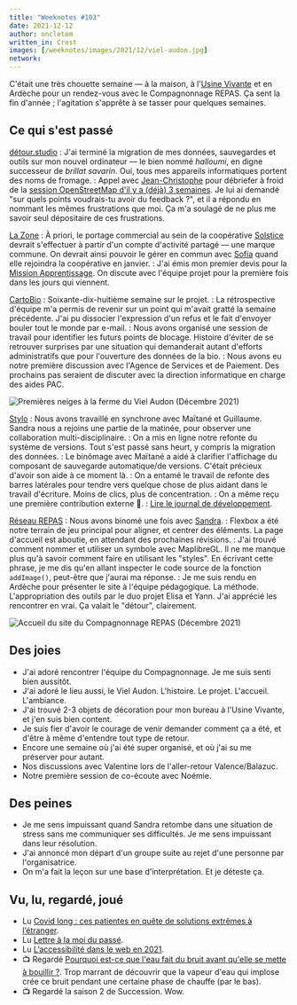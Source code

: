 ```yaml
---
title: "Weeknotes #103"
date: 2021-12-12
author: oncletom
written_in: Crest
images: [/weeknotes/images/2021/12/viel-audon.jpg]
network:
---
```


C'était une très chouette semaine — à la maison, à l'[Usine Vivante] et en Ardèche pour un rendez-vous avec le Compagnonnage REPAS. Ça sent la fin d'année ; l'agitation s'apprête à se tasser pour quelques semaines.

<!--more-->

## Ce qui s'est passé

[détour.studio]
: J'ai terminé la migration de mes données, sauvegardes et outils sur mon nouvel ordinateur — le bien nommé _halloumi_, en digne successeur de _brillat savarin_. Oui, tous mes appareils informatiques portent des noms de fromage.
: Appel avec [Jean-Christophe](https://www.apitux.com/) pour débriefer à froid de la [session OpenStreetMap d'il y a (déjà) 3 semaines](/weeknotes/100/). Je lui ai demandé "sur quels points voudrais-tu avoir du feedback ?", et il a répondu en nommant les mêmes frustrations que moi. Ça m'a soulagé de ne plus me savoir seul dépositaire de ces frustrations.

[La Zone]
: À priori, le portage commercial au sein de la coopérative [Solstice] devrait s'effectuer à partir d'un compte d'activité partagé — une marque commune. On devrait ainsi pouvoir le gérer en commun avec [Sofia] quand elle rejoindra la coopérative en janvier.
: J'ai émis mon premier devis pour la [Mission Apprentissage](https://beta.gouv.fr/startups/tdb-apprentissage.html). On discute avec l'équipe projet pour la première fois dans les jours qui viennent.

[CartoBio]
: Soixante-dix-huitième semaine sur le projet.
: La rétrospective d'équipe m'a permis de revenir sur un point qui m'avait gratté la semaine précédente. J'ai pu dissocier l'expression d'un refus et le fait d'envoyer bouler tout le monde par e-mail.
: Nous avons organisé une session de travail pour identifier les futurs points de blocage. Histoire d'éviter de se retrouver surprises par une situation qui demanderait autant d'efforts administratifs que pour l'ouverture des données de la bio.
: Nous avons eu notre première discussion avec l'Agence de Services et de Paiement. Des prochains pas seraient de discuter avec la direction informatique en charge des aides PAC.

![](/weeknotes/images/2021/12/viel-audon.jpg "Premières neiges à la ferme du Viel Audon (Décembre 2021)")

[Stylo]
: Nous avons travaillé en synchrone avec Maïtané et Guillaume. Sandra nous a rejoins une partie de la matinée, pour observer une collaboration multi-disciplinaire.
: On a mis en ligne notre refonte du système de versions. Tout s'est passé sans heurt, y compris la migration des données.
: Le binômage avec Maïtané a aidé à clarifier l'affichage du composant de sauvegarde automatique/de versions. C'était précieux d'avoir son aide à ce moment là.
: On a entamé le travail de refonte des barres latérales pour tendre vers quelque chose de plus aidant dans le travail d'écriture. Moins de clics, plus de concentration.
: On a même reçu une première contribution externe 🥲.
: [Lire le journal de développement](https://github.com/EcrituresNumeriques/stylo/blob/master/JOURNAL.md#mercredi-8-d%C3%A9cembre).

[Réseau REPAS]
: Nous avons binomé une fois avec [Sandra].
: Flexbox a été notre terrain de jeu principal pour aligner, et centrer des éléments. La page d'accueil est aboutie, en attendant des prochaines révisions.
: J'ai trouvé comment nommer et utiliser un symbole avec MaplibreGL. Il ne me manque plus qu'à savoir comment faire en utilisant les "styles". En écrivant cette phrase, je me dis qu'en allant inspecter le code source de la fonction `addImage()`, peut-être que j'aurai ma réponse.
: Je me suis rendu en Ardèche pour présenter le site à l'équipe pédagogique. La méthode. L'appropriation des outils par le duo projet Elisa et Yann. J'ai apprécié les rencontrer en vrai. Ça valait le "détour", clairement.

![](/weeknotes/images/2021/12/compa-home.jpg "Accueil du site du Compagnonnage REPAS (Décembre 2021)")

## Des joies

- J'ai adoré rencontrer l'équipe du Compagnonnage. Je me suis senti bien aussitôt.
- J'ai adoré le lieu aussi, le Viel Audon. L'histoire. Le projet. L'accueil. L'ambiance.
- J'ai trouvé 2-3 objets de décoration pour mon bureau à l'Usine Vivante, et j'en suis bien content.
- Je suis fier d'avoir le courage de venir demander comment ça a été, et d'être à même d'entendre tout type de retour.
- Encore une semaine où j'ai été super organisé, et où j'ai su me préserver pour autant.
- Nos discussions avec Valentine lors de l'aller-retour Valence/Balazuc.
- Notre première session de co-écoute avec Noémie.

## Des peines

- Je me sens impuissant quand Sandra retombe dans une situation de stress sans me communiquer ses difficultés. Je me sens impuissant dans leur résolution.
- J'ai annoncé mon départ d'un groupe suite au rejet d'une personne par l'organisatrice.
- On m'a fait la leçon sur une base d'interprétation. Et je déteste ça.

## Vu, lu, regardé, joué

- Lu [Covid long : ces patientes en quête de solutions extrêmes à l’étranger](https://www.mediapart.fr/journal/france/071221/covid-long-ces-patientes-en-quete-de-solutions-extremes-l-etranger).
- Lu [Lettre à la moi du passé](https://www.24joursdeweb.fr/2021/lettre-a-la-moi-du-passe/).
- Lu [L’accessibilité dans le web en 2021](https://blog.hello-bokeh.fr/2021/12/07/laccessibilite-dans-le-web-en-2021/).
- 📺 Regardé [Pourquoi est-ce que l'eau fait du bruit avant qu'elle se mette à bouillir ?](https://www.youtube.com/watch?v=ydJLyXYVvM8). Trop marrant de découvrir que la vapeur d'eau qui implose crée ce bruit pendant une certaine phase de chauffe (par le bas).
- 📺 Regardé la saison 2 de Succession. Wow.

[détour.studio]: /
[Solstice]: https://solstice.coop/
[Stylo]: https://github.com/EcrituresNumeriques/stylo
[CartoBio]: https://cartobio.org/
[Usine Vivante]: https://www.usinevivante.org
[La Zone]: http://la.zone
[YesWiki]: https://yeswiki.net
[NatureProgres]: http://np26.fr/
[Réseau REPAS]: http://www.reseaurepas.free.fr/

[Noémie]: https://noemiegirard.co
[Sandra]: https://sandrakpodar.net/
[Juliette]: https://twitter.com/ju_net01
[Sofia]: https://twitter.com/sofiaboulaarab
[Guillaume]: https://www.yuzutech.fr/
[Antoine]: https://www.quaternum.net/
[Yannick]: https://elsif.fr/
[Basile]: https://basilesimon.fr/
[Maïtané]: https://maiwann.net/
[Laurent]: https://cocotier.xyz/
[Audrey]: https://fr.linkedin.com/in/audreybramy
